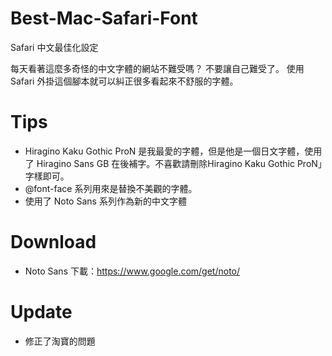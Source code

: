 Best-Mac-Safari-Font
====================

Safari 中文最佳化設定

每天看著這麼多奇怪的中文字體的網站不難受嗎？
不要讓自己難受了。
使用 Safari 外掛這個腳本就可以糾正很多看起來不舒服的字體。

Tips
===
* Hiragino Kaku Gothic ProN 是我最愛的字體，但是他是一個日文字體，使用了 Hiragino Sans GB 在後補字。不喜歡請刪除Hiragino Kaku Gothic ProN」字樣即可。
* @font-face 系列用來是替換不美觀的字體。
* 使用了 Noto Sans 系列作為新的中文字體


Download
===
* Noto Sans 下載：https://www.google.com/get/noto/

Update
===
* 修正了淘寶的問題